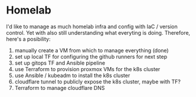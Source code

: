 # Homelab

I'd like to manage as much homelab infra and config with IaC / version
control. Yet with also still understanding what everyting is doing.
Therefore, here's a posibility:

1. manually create a VM from which to manage everything (done)
1. set up local TF for configuring the github runners for next step
1. set up gitops TF and Ansible pipeline
1. use Terraform to provision proxmox VMs for the k8s cluster
1. use Ansible / kubeadm to install the k8s cluster
1. cloudflare tunnel to publicly expose the k8s cluster, maybe with TF?
1. Terraform to manage cloudflare DNS

